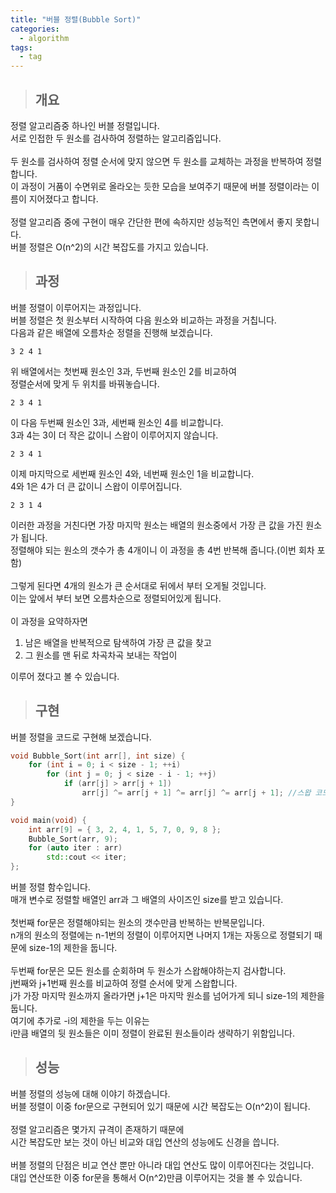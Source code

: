 ```yaml
---
title: "버블 정렬(Bubble Sort)"
categories:
  - algorithm
tags:
  - tag
---
```

> ## 개요

정렬 알고리즘중 하나인 버블 정렬입니다.<br>
서로 인접한 두 원소를 검사하여 정렬하는 알고리즘입니다.<br>
<br>
두 원소를 검사하여 정렬 순서에 맞지 않으면 두 원소를 교체하는 과정을 반복하여 정렬합니다.<br>
이 과정이 거품이 수면위로 올라오는 듯한 모습을 보여주기 때문에 버블 정렬이라는 이름이 지어졌다고 합니다.<br>
<br>
정렬 알고리즘 중에 구현이 매우 간단한 편에 속하지만 성능적인 측면에서 좋지 못합니다.<br>
버블 정렬은 O(n^2)의 시간 복잡도를 가지고 있습니다.
> ## 과정

버블 정렬이 이루어지는 과정입니다.<br>
버블 정렬은 첫 원소부터 시작하여 다음 원소와 비교하는 과정을 거칩니다.<br>
다음과 같은 배열에 오름차순 정렬을 진행해 보겠습니다.
```
3 2 4 1
```
위 배열에서는 첫번째 원소인 3과, 두번째 원소인 2를 비교하여<br>
정렬순서에 맞게 두 위치를 바꿔놓습니다.
```
2 3 4 1
```
이 다음 두번째 원소인 3과, 세번째 원소인 4를 비교합니다.<br>
3과 4는 3이 더 작은 값이니 스왑이 이루어지지 않습니다.
```
2 3 4 1
```
이제 마지막으로 세번째 원소인 4와, 네번째 원소인 1을 비교합니다.<br>
4와 1은 4가 더 큰 값이니 스왑이 이루어집니다.
```
2 3 1 4
```
이러한 과정을 거친다면 가장 마지막 원소는 배열의 원소중에서 가장 큰 값을 가진 원소가 됩니다.<br>
정렬해야 되는 원소의 갯수가 총 4개이니 이 과정을 총 4번 반복해 줍니다.(이번 회차 포함)<br>
<br>
그렇게 된다면 4개의 원소가 큰 순서대로 뒤에서 부터 오게될 것입니다.<br>
이는 앞에서 부터 보면 오름차순으로 정렬되어있게 됩니다.<br>
<br>
이 과정을 요약하자면<br>
1. 남은 배열을 반복적으로 탐색하여 가장 큰 값을 찾고
2. 그 원소를 맨 뒤로 차곡차곡 보내는 작업이

이루어 졌다고 볼 수 있습니다.
> ## 구현

버블 정렬을 코드로 구현해 보겠습니다.
```cpp
void Bubble_Sort(int arr[], int size) {
	for (int i = 0; i < size - 1; ++i)
		for (int j = 0; j < size - i - 1; ++j)
			if (arr[j] > arr[j + 1])
				arr[j] ^= arr[j + 1] ^= arr[j] ^= arr[j + 1]; //스왑 코드
}
```
```cpp
void main(void) {
	int arr[9] = { 3, 2, 4, 1, 5, 7, 0, 9, 8 };
	Bubble_Sort(arr, 9);
	for (auto iter : arr)
		std::cout << iter;
};
```
버블 정렬 함수입니다.<br>
매개 변수로 정렬할 배열인 arr과 그 배열의 사이즈인 size를 받고 있습니다.<br>
<br>
첫번째 for문은 정렬해야되는 원소의 갯수만큼 반복하는 반복문입니다.<br>
n개의 원소의 정렬에는 n-1번의 정렬이 이루어지면 나머지 1개는 자동으로 정렬되기 때문에 size-1의 제한을 둡니다.<br>
<br>
두번째 for문은 모든 원소를 순회하며 두 원소가 스왑해야하는지 검사합니다.<br>
j번째와 j+1번째 원소를 비교하여 정렬 순서에 맞게 스왑합니다.<br>
j가 가장 마지막 원소까지 올라가면 j+1은 마지막 원소를 넘어가게 되니 size-1의 제한을 둡니다.<br>
여기에 추가로 -i의 제한을 두는 이유는<br>
i만큼 배열의 뒷 원소들은 이미 정렬이 완료된 원소들이라 생략하기 위함입니다.
> ## 성능

버블 정렬의 성능에 대해 이야기 하겠습니다.<br>
버블 정렬이 이중 for문으로 구현되어 있기 때문에 시간 복잡도는 O(n^2)이 됩니다.<br>
<br>
정렬 알고리즘은 몇가지 규격이 존재하기 때문에<br>
시간 복잡도만 보는 것이 아닌 비교와 대입 연산의 성능에도 신경을 씁니다.<br>
<br>
버블 정렬의 단점은 비교 연산 뿐만 아니라 대입 연산도 많이 이루어진다는 것입니다.<br>
대입 연산또한 이중 for문을 통해서 O(n^2)만큼 이루어지는 것을 볼 수 있습니다.

